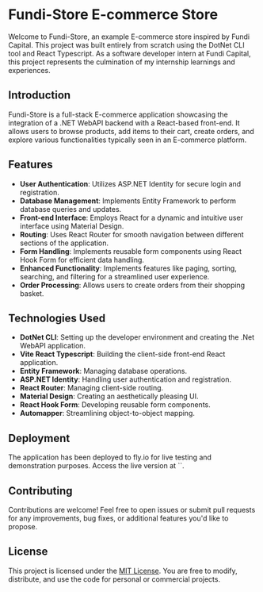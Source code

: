 # Fundi-Store E-commerce Store

Welcome to Fundi-Store, an example E-commerce store inspired by Fundi Capital. This project was built entirely from scratch using the DotNet CLI tool and React Typescript. As a software developer intern at Fundi Capital, this project represents the culmination of my internship learnings and experiences.

## Introduction

Fundi-Store is a full-stack E-commerce application showcasing the integration of a .NET WebAPI backend with a React-based front-end. It allows users to browse products, add items to their cart, create orders, and explore various functionalities typically seen in an E-commerce platform.

## Features

- **User Authentication**: Utilizes ASP.NET Identity for secure login and registration.
- **Database Management**: Implements Entity Framework to perform database queries and updates.
- **Front-end Interface**: Employs React for a dynamic and intuitive user interface using Material Design.
- **Routing**: Uses React Router for smooth navigation between different sections of the application.
- **Form Handling**: Implements reusable form components using React Hook Form for efficient data handling.
- **Enhanced Functionality**: Implements features like paging, sorting, searching, and filtering for a streamlined user experience.
- **Order Processing**: Allows users to create orders from their shopping basket.

## Technologies Used

- **DotNet CLI**: Setting up the developer environment and creating the .Net WebAPI application.
- **Vite React Typescript**: Building the client-side front-end React application.
- **Entity Framework**: Managing database operations.
- **ASP.NET Identity**: Handling user authentication and registration.
- **React Router**: Managing client-side routing.
- **Material Design**: Creating an aesthetically pleasing UI.
- **React Hook Form**: Developing reusable form components.
- **Automapper**: Streamlining object-to-object mapping.

## Deployment

The application has been deployed to fly.io for live testing and demonstration purposes. Access the live version at ``.

## Contributing

Contributions are welcome! Feel free to open issues or submit pull requests for any improvements, bug fixes, or additional features you'd like to propose.

## License

This project is licensed under the [MIT License](LICENSE). You are free to modify, distribute, and use the code for personal or commercial projects.
